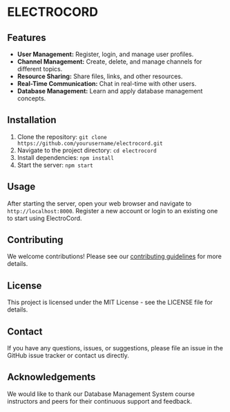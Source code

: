 # ELECTROCORD

## Features

- **User Management:** Register, login, and manage user profiles.
- **Channel Management:** Create, delete, and manage channels for different topics.
- **Resource Sharing:** Share files, links, and other resources.
- **Real-Time Communication:** Chat in real-time with other users.
- **Database Management:** Learn and apply database management concepts.

## Installation

1. Clone the repository: `git clone https://github.com/yourusername/electrocord.git`
2. Navigate to the project directory: `cd electrocord`
3. Install dependencies: `npm install`
4. Start the server: `npm start`

## Usage

After starting the server, open your web browser and navigate to `http://localhost:8000`. Register a new account or login to an existing one to start using ElectroCord.

## Contributing

We welcome contributions! Please see our [contributing guidelines](CONTRIBUTING.md) for more details.

## License

This project is licensed under the MIT License - see the LICENSE file for details.

## Contact

If you have any questions, issues, or suggestions, please file an issue in the GitHub issue tracker or contact us directly.

## Acknowledgements

We would like to thank our Database Management System course instructors and peers for their continuous support and feedback.
